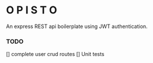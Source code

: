 # O P I S T O
An express REST api boilerplate using JWT authentication.

### TODO
[] complete user crud routes
[] Unit tests